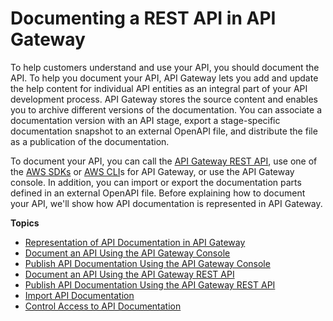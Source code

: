 # Documenting a REST API in API Gateway<a name="api-gateway-documenting-api"></a>

 To help customers understand and use your API, you should document the API\. To help you document your API, API Gateway lets you add and update the help content for individual API entities as an integral part of your API development process\. API Gateway stores the source content and enables you to archive different versions of the documentation\. You can associate a documentation version with an API stage, export a stage\-specific documentation snapshot to an external OpenAPI file, and distribute the file as a publication of the documentation\. 

To document your API, you can call the [API Gateway REST API](https://docs.aws.amazon.com/apigateway/api-reference/), use one of the [AWS SDKs](https://aws.amazon.com/tools/) or [AWS CLI](http://docs.aws.amazon.com/cli/latest/reference/apigateway/)s for API Gateway, or use the API Gateway console\. In addition, you can import or export the documentation parts defined in an external OpenAPI file\. Before explaining how to document your API, we'll show how API documentation is represented in API Gateway\.

**Topics**
+ [Representation of API Documentation in API Gateway](api-gateway-documenting-api-content-representation.md)
+ [Document an API Using the API Gateway Console](api-gateway-documenting-api-quick-start-with-console.md)
+ [Publish API Documentation Using the API Gateway Console](apigateway-documenting-api-with-console.md)
+ [Document an API Using the API Gateway REST API](api-gateway-documenting-api-quick-start-with-restapi.md)
+ [Publish API Documentation Using the API Gateway REST API](api-gateway-documenting-api-quick-start-publishing.md)
+ [Import API Documentation](api-gateway-documenting-api-quick-start-import-export.md)
+ [Control Access to API Documentation](api-gateway-documenting-api-content-provision-and-consumption.md)